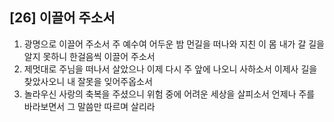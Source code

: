 ## [26] 이끌어 주소서

1) 광명으로 이끌어 주소서 주 예수여 어두운 밤 먼길을 떠나와 지친 이 몸 내가 갈 길을 알지 못하니 한걸음씩 이끌어 주소서
2) 제멋대로 주님을 떠나서 살았으나 이제 다시 주 앞에 나오니 사하소서 이제사 길을 찾았사오니 내 잘못을 잊어주옵소서
3) 놀라우신 사랑의 축복을 주셨으니 위험 중에 어려운 세상을 살피소서 언제나 주를 바라보면서 그 말씀만 따르며 살리라
